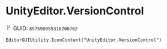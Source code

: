 # UnityEditor.VersionControl
![](/img/UnityEditor.VersionControl.png)
GUID: `897598055310200762`
```
EditorGUIUtility.IconContent("UnityEditor.VersionControl")
```

